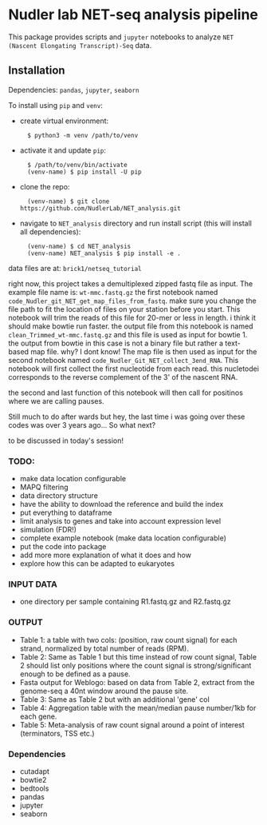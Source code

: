 # Nudler lab NET-seq analysis pipeline

This package provides scripts and `jupyter` notebooks to analyze `NET (Nascent
Elongating Transcript)-Seq` data.

## Installation

Dependencies: `pandas`, `jupyter`, `seaborn`

To install using `pip` and `venv`:

- create virtual environment:

        $ python3 -m venv /path/to/venv

- activate it and update `pip`:

        $ /path/to/venv/bin/activate
        (venv-name) $ pip install -U pip

- clone the repo:

        (venv-name) $ git clone https://github.com/NudlerLab/NET_analysis.git

- navigate to `NET_analysis` directory and run install script (this will install
    all dependencies):
    
        (venv-name) $ cd NET_analysis
        (venv-name) NET_analysis $ pip install -e .


data files are at: `brick1/netseq_tutorial`

right now, this project takes a demultiplexed zipped fastq file as input.
The example file name is: `wt-mmc.fastq.gz`
the first notebook named `code_Nudler_git_NET_get_map_files_from_fastq`. 
make sure you change the file path to fit the location of files on your station before you start. This notebook  will trim the reads of this file for 20-mer or less in length. 
i think it should make bowtie run faster.
the output file from this notebook is named `clean_Trimmed_wt-mmc.fastq.gz` and this file is used as input for bowtie 1. 
the output from bowtie in this case is not a binary file but rather a text-based map file. why? I dont know!
The map file is then used as input for the second notebook named `code_Nudler_Git_NET_collect_3end_RNA`.
This notebook will first collect the first nucleotide from each read. this nucletodei corresponds to the reverse complement of the 3' of the nascent RNA.

the second and last function of this notebook will then call for positinos where we are calling pauses.


Still much to do after wards but hey, the last time i was going over these codes was over 3 years ago...
So what next?

to be discussed in today's session!
 

### TODO:

- make data location configurable
- MAPQ filtering
- data directory structure
- have the ability to download the reference and build the index
- put everything to dataframe
- limit analysis to genes and take into account expression level
- simulation (FDR!)
- complete example notebook (make data location configurable)
- put the code into package
- add more more explanation of what it does and how
- explore how this can be adapted to eukaryotes

### INPUT DATA

- one directory per sample containing R1.fastq.gz and R2.fastq.gz

### OUTPUT

- Table 1: a table with two cols: (position, raw count signal) for each strand, normalized by total number of reads (RPM).
- Table 2:  Same as Table 1 but this time instead of row count signal, Table 2 should list only positions where the count signal is strong/significant enough to be defined as a pause.
- Fasta output for Weblogo: based on data from Table 2, extract from the genome-seq a 40nt window around the pause site.
- Table 3:  Same as Table 2 but with an additional 'gene' col
- Table 4:  Aggregation table with the mean/median pause number/1kb for each gene.
- Table 5: Meta-analysis of raw count signal around a point of interest (terminators, TSS etc.)

### Dependencies

- cutadapt
- bowtie2
- bedtools
- pandas
- jupyter
- seaborn

